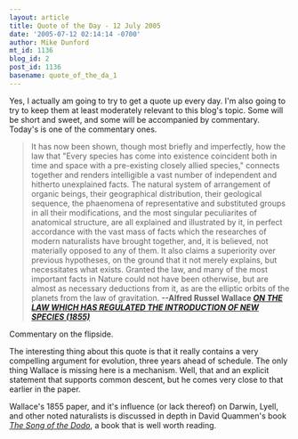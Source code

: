 ```yaml
---
layout: article
title: Quote of the Day - 12 July 2005
date: '2005-07-12 02:14:14 -0700'
author: Mike Dunford
mt_id: 1136
blog_id: 2
post_id: 1136
basename: quote_of_the_da_1
---
```

Yes, I actually am going to try to get a quote up every day. I'm also going to try to keep them at least moderately relevant to this blog's topic. Some will be short and sweet, and some will be accompanied by commentary. Today's is one of the commentary ones.

> It has now been shown, though most briefly and imperfectly, how the law that "Every species has come into existence coincident both in time and space with a pre-existing closely allied species," connects together and renders intelligible a vast number of independent and hitherto unexplained facts. The natural system of arrangement of organic beings, their geographical distribution, their  geological sequence, the phaenomena of representative and substituted  groups in all their modifications, and the most singular peculiarites  of anatomical structure, are all explained and illustrated by it, in perfect accordance with the vast mass of facts which the researches of modern naturalists have brought together, and, it is believed, not  materially opposed to any of them. It also claims a superiority over previous hypotheses, on the ground that it not merely explains, but necessitates what exists. Granted the law, and many of the most important facts in Nature could not have been otherwise, but are almost as necessary deductions from it, as are the elliptic orbits of the planets from the law of gravitation.
> **--Alfred Russel Wallace
> _[ON THE LAW WHICH HAS REGULATED 
> THE INTRODUCTION OF NEW SPECIES (1855)](http://www.eff.org/Net_culture/Cyborg_anthropology/Evolution/on_new_species.article)_**


Commentary on the flipside.

The interesting thing about this quote is that it really contains a very compelling argument for evolution, three years ahead of schedule. The only thing Wallace is missing here is a mechanism. Well, that and an explicit statement that supports common descent, but he comes very close to that earlier in the paper. 

Wallace's 1855 paper, and it's influence (or lack thereof) on Darwin, Lyell, and other noted naturalists is discussed in depth in David Quammen's book [_The Song of the Dodo_](http://www.amazon.com/exec/obidos/tg/detail/-/0684827123/qid%3D1121153590/102-2743140-3684935), a book that is well worth reading.
